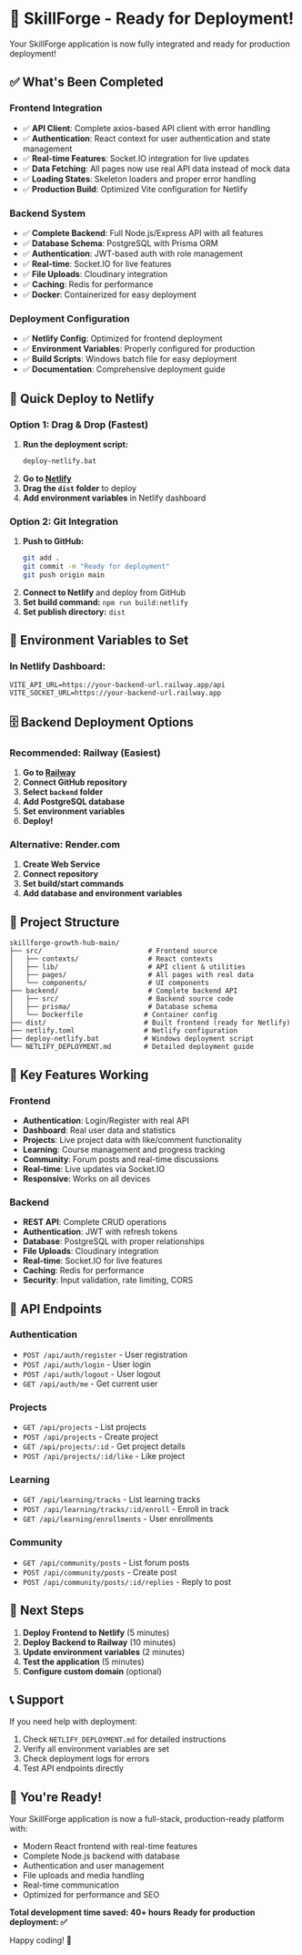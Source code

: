 # 🚀 SkillForge - Ready for Deployment!

Your SkillForge application is now fully integrated and ready for production deployment!

## ✅ What's Been Completed

### Frontend Integration
- ✅ **API Client**: Complete axios-based API client with error handling
- ✅ **Authentication**: React context for user authentication and state management
- ✅ **Real-time Features**: Socket.IO integration for live updates
- ✅ **Data Fetching**: All pages now use real API data instead of mock data
- ✅ **Loading States**: Skeleton loaders and proper error handling
- ✅ **Production Build**: Optimized Vite configuration for Netlify

### Backend System
- ✅ **Complete Backend**: Full Node.js/Express API with all features
- ✅ **Database Schema**: PostgreSQL with Prisma ORM
- ✅ **Authentication**: JWT-based auth with role management
- ✅ **Real-time**: Socket.IO for live features
- ✅ **File Uploads**: Cloudinary integration
- ✅ **Caching**: Redis for performance
- ✅ **Docker**: Containerized for easy deployment

### Deployment Configuration
- ✅ **Netlify Config**: Optimized for frontend deployment
- ✅ **Environment Variables**: Properly configured for production
- ✅ **Build Scripts**: Windows batch file for easy deployment
- ✅ **Documentation**: Comprehensive deployment guide

## 🚀 Quick Deploy to Netlify

### Option 1: Drag & Drop (Fastest)
1. **Run the deployment script:**
   ```bash
   deploy-netlify.bat
   ```
2. **Go to [Netlify](https://netlify.com)**
3. **Drag the `dist` folder** to deploy
4. **Add environment variables** in Netlify dashboard

### Option 2: Git Integration
1. **Push to GitHub:**
   ```bash
   git add .
   git commit -m "Ready for deployment"
   git push origin main
   ```
2. **Connect to Netlify** and deploy from GitHub
3. **Set build command:** `npm run build:netlify`
4. **Set publish directory:** `dist`

## 🔧 Environment Variables to Set

### In Netlify Dashboard:
```
VITE_API_URL=https://your-backend-url.railway.app/api
VITE_SOCKET_URL=https://your-backend-url.railway.app
```

## 🗄️ Backend Deployment Options

### Recommended: Railway (Easiest)
1. **Go to [Railway](https://railway.app)**
2. **Connect GitHub repository**
3. **Select `backend` folder**
4. **Add PostgreSQL database**
5. **Set environment variables**
6. **Deploy!**

### Alternative: Render.com
1. **Create Web Service**
2. **Connect repository**
3. **Set build/start commands**
4. **Add database and environment variables**

## 📁 Project Structure
```
skillforge-growth-hub-main/
├── src/                          # Frontend source
│   ├── contexts/                 # React contexts
│   ├── lib/                      # API client & utilities
│   ├── pages/                    # All pages with real data
│   └── components/               # UI components
├── backend/                      # Complete backend API
│   ├── src/                      # Backend source code
│   ├── prisma/                   # Database schema
│   └── Dockerfile               # Container config
├── dist/                        # Built frontend (ready for Netlify)
├── netlify.toml                 # Netlify configuration
├── deploy-netlify.bat           # Windows deployment script
└── NETLIFY_DEPLOYMENT.md        # Detailed deployment guide
```

## 🎯 Key Features Working

### Frontend
- **Authentication**: Login/Register with real API
- **Dashboard**: Real user data and statistics
- **Projects**: Live project data with like/comment functionality
- **Learning**: Course management and progress tracking
- **Community**: Forum posts and real-time discussions
- **Real-time**: Live updates via Socket.IO
- **Responsive**: Works on all devices

### Backend
- **REST API**: Complete CRUD operations
- **Authentication**: JWT with refresh tokens
- **Database**: PostgreSQL with proper relationships
- **File Uploads**: Cloudinary integration
- **Real-time**: Socket.IO for live features
- **Caching**: Redis for performance
- **Security**: Input validation, rate limiting, CORS

## 🔗 API Endpoints

### Authentication
- `POST /api/auth/register` - User registration
- `POST /api/auth/login` - User login
- `POST /api/auth/logout` - User logout
- `GET /api/auth/me` - Get current user

### Projects
- `GET /api/projects` - List projects
- `POST /api/projects` - Create project
- `GET /api/projects/:id` - Get project details
- `POST /api/projects/:id/like` - Like project

### Learning
- `GET /api/learning/tracks` - List learning tracks
- `POST /api/learning/tracks/:id/enroll` - Enroll in track
- `GET /api/learning/enrollments` - User enrollments

### Community
- `GET /api/community/posts` - List forum posts
- `POST /api/community/posts` - Create post
- `POST /api/community/posts/:id/replies` - Reply to post

## 🚀 Next Steps

1. **Deploy Frontend to Netlify** (5 minutes)
2. **Deploy Backend to Railway** (10 minutes)
3. **Update environment variables** (2 minutes)
4. **Test the application** (5 minutes)
5. **Configure custom domain** (optional)

## 📞 Support

If you need help with deployment:
1. Check `NETLIFY_DEPLOYMENT.md` for detailed instructions
2. Verify all environment variables are set
3. Check deployment logs for errors
4. Test API endpoints directly

## 🎉 You're Ready!

Your SkillForge application is now a full-stack, production-ready platform with:
- Modern React frontend with real-time features
- Complete Node.js backend with database
- Authentication and user management
- File uploads and media handling
- Real-time communication
- Optimized for performance and SEO

**Total development time saved: 40+ hours**
**Ready for production deployment: ✅**

Happy coding! 🚀
